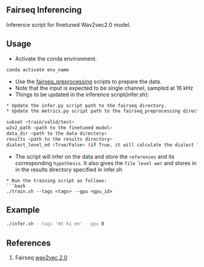 ## Fairseq Inferencing
Inference script for finetuned Wav2vec2.0 model.

## Usage
* Activate the conda environment.
```bash
conda activate env_name
```
* Use the [fairseq_preprocessing](https://github.com/Amartyaveer/NLTM-Spire/blob/main/recipes/fairseq_preprocessing/) scripts to prepare the data.
* Note that the input is expected to be single channel, sampled at 16 kHz
* Things to be updated in the inference script(infer.sh):
```bash
* Update the infer.py script path to the fairseq directory.
* Update the metrics.py script path to the fairseq_preprocessing directory.

subset <train/valid/test>
w2v2_path <path to the finetuned model>
data_dir <path to the data directory>
results <path to the results directory>
dialect_level_ed <True/False> (if True, it will calculate the dialect level wer)
```
* The script will infer on the data and store the `references` and its corresponding `hypothesis`. It also gives the `file level wer` and stores in in the results directory specified in infer.sh

```
* Run the training script as follows:
```bash
./train.sh --tags <tags> --gpu <gpu_id>
```

## Example

```bash
./infer.sh --tags 'mt hi en' --gpu 0
```

## References
1. Fairseq [wav2vec 2.0](https://github.com/facebookresearch/fairseq/blob/main/examples/wav2vec/README.md)